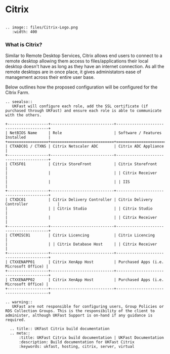 # Citrix
```eval_rst

.. image:: files/Citrix-Logo.png
   :width: 400
```
### What is Citrix?
Similar to Remote Desktop Services, Citrix allows end users to connect to a remote desktop allowing them access to files/applications their local desktop doesn't have as long as they have an internet connection. As all the remote desktops are in once place, it gives administators ease of management across their entire user base.

Below outlines how the proposed configuration will be configured for the Citrix Farm.

```eval_rst
.. seealso::
   UKFast will configure each role, add the SSL certificate (if purchased through UKFast) and ensure each role is able to communicate with the others.
```

```eval_rst
+------------------+----------------------------+----------------------------------------+
| NetBIOS Name     | Role                       | Software / Features Installed          |
+==================+============================+========================================+
| CTXADC01 / CTXNS | Citrix Netscaler ADC       | Citrix ADC Appliance                   |
+------------------+----------------------------+----------------------------------------+
| CTXSF01          | Citrix StoreFront          | Citrix Storefront                      |
|                  |                            | | Citrix Receiver                      |
|                  |                            | | IIS                                  |
+------------------+----------------------------+----------------------------------------+
| CTXDC01          | Citrix Delivery Controller | Citrix Delivery Controller             |
|                  | | Citrix Studio            | | Citrix Studio                        |
|                  |                            | | Citrix Receiver                      |
+------------------+----------------------------+----------------------------------------+
| CTXMISC01        | Citrix Licencing           | Citrix Licencing                       |
|                  | | Citrix Database Host     | | Citrix Receiver                      |
+------------------+----------------------------+----------------------------------------+
| CTXXENAPP01      | Citrix XenApp Host         | Purchased Apps (i.e. Microsoft Office) |
+------------------+----------------------------+----------------------------------------+
| CTXXENAPP02      | Citrix XenApp Host         | Purchased Apps (i.e. Microsoft Office) |
+------------------+----------------------------+----------------------------------------+
```

```eval_rst
.. warning::
   UKFast are not responsible for configuring users, Group Policies or RDS Collection Groups. This is the responsibility of the client to administer, although UKFast Support is on-hand if any guidance is required.
```

```eval_rst
  .. title:: UKFast Citrix build documentation
  .. meta::
      :title: UKFast Citrix build documentation | UKFast Documentation
      :description: Build documentation for UKFast Citrix
      :keywords: ukfast, hosting, citrix, server, virtual
```
